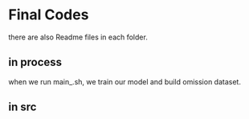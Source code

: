 # Final Codes
there are also Readme files in each folder.





## in process
when we run main_<dataset>.sh, we train our model and build omission dataset.

## in src
